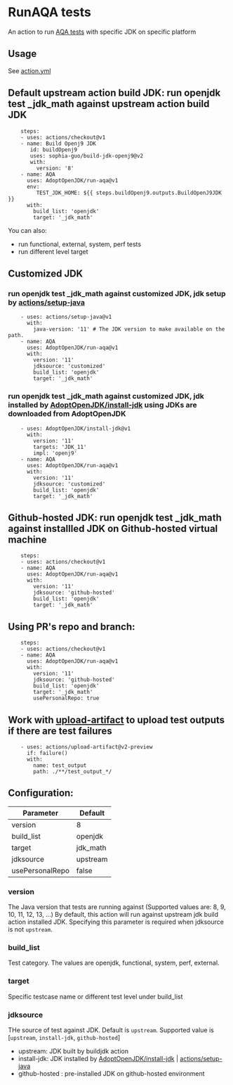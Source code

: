 # RunAQA tests

An action to run [AQA tests](https://github.com/AdoptOpenJDK/openjdk-tests) with specific JDK on specific platform

## Usage

See [action.yml](https://github.com/AdoptOpenJDK/run-aqa/blob/master/action.yml)

## Default upstream action build JDK: run openjdk test _jdk_math against upstream action build JDK

```
    steps:
    - uses: actions/checkout@v1
    - name: Build Openj9 JDK
       id: buildOpenj9
       uses: sophia-guo/build-jdk-openj9@v2
       with:
         version: '8'
    - name: AQA
      uses: AdoptOpenJDK/run-aqa@v1
      env:
         TEST_JDK_HOME: ${{ steps.buildOpenj9.outputs.BuildOpenJ9JDK }}
      with: 
        build_list: 'openjdk'
        target: '_jdk_math'
```
You can also:
  - run functional, external, system, perf tests
  - run different level target

## Customized JDK
### run openjdk test _jdk_math against customized JDK, jdk setup by [actions/setup-java](https://github.com/actions/setup-java)

```
    - uses: actions/setup-java@v1
      with:
        java-version: '11' # The JDK version to make available on the path.
    - name: AQA
      uses: AdoptOpenJDK/run-aqa@v1
      with: 
        version: '11'
        jdksource: 'customized'
        build_list: 'openjdk'
        target: '_jdk_math'
 ```
### run openjdk test _jdk_math against customized JDK, jdk installed by [AdoptOpenJDK/install-jdk](https://github.com/AdoptOpenJDK/install-jdk) using JDKs are downloaded from AdoptOpenJDK

```
    - uses: AdoptOpenJDK/install-jdk@v1
      with:
        version: '11'
        targets: 'JDK_11'
        impl: 'openj9'
    - name: AQA
      uses: AdoptOpenJDK/run-aqa@v1
      with: 
        version: '11'
        jdksource: 'customized'
        build_list: 'openjdk'
        target: '_jdk_math'
 ```

## Github-hosted JDK: run openjdk test _jdk_math against installled JDK on Github-hosted virtual machine

```
    steps:
    - uses: actions/checkout@v1
    - name: AQA
      uses: AdoptOpenJDK/run-aqa@v1
      with: 
        version: '11'
        jdksource: 'github-hosted'
        build_list: 'openjdk'
        target: '_jdk_math'
```

## Using PR's repo and branch:

```
    steps:
    - uses: actions/checkout@v1
    - name: AQA
      uses: AdoptOpenJDK/run-aqa@v1
      with: 
        version: '11'
        jdksource: 'github-hosted'
        build_list: 'openjdk'
        target: '_jdk_math'
        usePersonalRepo: true
```

## Work with [upload-artifact](https://github.com/actions/upload-artifact) to upload test outputs if there are test failures

```
    - uses: actions/upload-artifact@v2-preview
      if: failure()
      with:
        name: test_output
        path: ./**/test_output_*/
```

## Configuration:

| Parameter | Default |
| ------ | ------ |
| version | 8 |
| build_list | openjdk |
| target | jdk_math |
| jdksource | upstream |
| usePersonalRepo | false |

### version
The Java version that tests are running against (Supported values are: 8, 9, 10, 11, 12, 13, ...)
By default, this action will run against upstream jdk build action installed JDK. Specifying this parameter is required when jdksource is not `upstream`.

### build_list
Test category. The values are openjdk, functional, system, perf, external.

### target
Specific testcase name or different test level under build_list

### jdksource
THe source of test against JDK. Default is `upstream`. Supported value is [`upstream`, `install-jdk`, `github-hosted`]
  - upstream: JDK built by buildjdk action
  - install-jdk: JDK installed by [AdoptOpenJDK/install-jdk](https://github.com/AdoptOpenJDK/install-jdk) | [actions/setup-java](https://github.com/actions/setup-java)
  - github-hosted : pre-installed JDK on github-hosted environment

